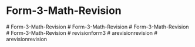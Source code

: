 # Form-3-Math-Revision
#   F o r m - 3 - M a t h - R e v i s i o n  
 #   F o r m - 3 - M a t h - R e v i s i o n  
 #   F o r m - 3 - M a t h - R e v i s i o n  
 #   F o r m - 3 - M a t h - R e v i s i o n  
 #   r e v i s i o n f o r m 3  
 #   a r e v i s i o n r e v i s i o n  
 #   a r e v i s i o n r e v i s i o n  
 